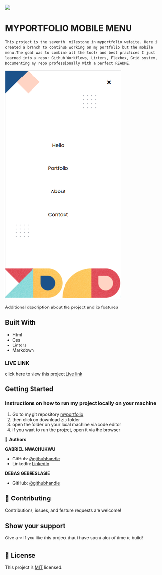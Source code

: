 ![](https://img.shields.io/badge/Microverse-blueviolet)

# MYPORTFOLIO MOBILE MENU

`This project is the seventh  milestone in myportfolio website. Here i created a branch to continue working on my portfolio but the mobile menu.The goal was to combine all the tools and best practices I just learned into a repo: Github Workflows, Linters, Flexbox, Grid system, Documenting my repo professionally With a perfect README.`

![screenshot](images/mobile-menu.png)

Additional description about the project and its features

## Built With

- Html
- Css
- Linters
- Markdown

### LIVE LINK
 click here to view this project [Live link](https://gabrielcoder247.github.io/)


## Getting Started
### Instructions on how to run my project locally on your machine
1. Go  to my git repository [myportfolio](https://github.com/gabrielcoder247/myportfolio-2/tree/milestone-2)
2. then click on download zip folder
3. open the folder on your local machine via code editor
4. if you want to run the project, open it via the browser



👤 **Authors**

**GABRIEL NWACHUKWU**

- GitHub: [@githubhandle](https://github.com/gabrielcoder247)
- LinkedIn: [LinkedIn](https://www.linkedin.com/in/gabriel-nwachukwu-209613173/)

**DEBAS GEBRESLASIE**
- GitHub: [@githubhandle](https://github.com/Debas-31)




## 🤝 Contributing

Contributions, issues, and feature requests are welcome!


## Show your support

Give a ⭐️ if you like this project that i have spent alot of time to build!


## 📝 License

This project is [MIT](./MIT.md) licensed.
